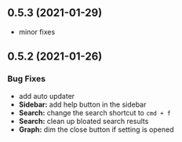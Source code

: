 ## 0.5.3 (2021-01-29)

* minor fixes

## 0.5.2 (2021-01-26)


### Bug Fixes

* add auto updater
* **Sidebar:** add help button in the sidebar
* **Search:** change the search shortcut to `cmd + f`
* **Search:** clean up bloated search results
* **Graph:** dim the close button if setting is opened
